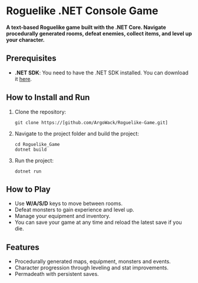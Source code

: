 # Roguelike .NET Console Game

**A text-based Roguelike game built with the .NET Core. Navigate procedurally generated rooms, defeat enemies, collect items, and level up your character.**

## Prerequisites

- **.NET SDK**: You need to have the .NET SDK installed. You can download it [here](https://dotnet.microsoft.com/download).

## How to Install and Run

1. Clone the repository:
   ```
   git clone https://[github.com/ArgoWack/Roguelike-Game.git]
   ```
2. Navigate to the project folder and build the project:
   ```
   cd Roguelike_Game
   dotnet build
   ```
3. Run the project:
   ```
   dotnet run
   ```

## How to Play

- Use **W/A/S/D** keys to move between rooms.
- Defeat monsters to gain experience and level up.
- Manage your equipment and inventory.
- You can save your game at any time and reload the latest save if you die.

## Features

- Procedurally generated maps, equipment, monsters and events.
- Character progression through leveling and stat improvements.
- Permadeath with persistent saves.
